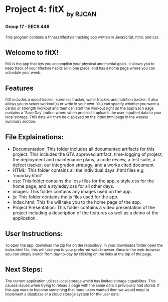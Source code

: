 # Project 4: fitX <sub><sub>by RJCAN</sub></sub>
<h4> Group 17 - EECS 448</h4>
<small> This program contains a fitness/lifestyle tracking app written in JavaScript, html, and css. </small>
<h2>Welcome to fitX!</h2>
<small> fitX is the app that lets you accomplish your physical and mental goals. It allows you to keep track of your lifestyle habits all in one place, and has a home page where you can schedule your week.</small>
<h2>Features </h2>
  <small> fitX includes a mood tracker, soreness tracker, water tracker, and nutrition tracker. It also allows you to select workout(s) or write in your own. You can specify whether you want a cardio or strength workout and then can start the workout right on the app! Each page contains a 'Save Day' button where when pressed it uploads the user inputted data to your local storage. This data will then be displayed on the index.html page in the weekly summary section.</small>
<h2>File Explainations:</h2>
<ul>
  <li>Documentation: This folder includes all documented artifacts for this project. This includes the GTA approved artifact, time-logging of project, the deployment and maintenance plans, a code review, a test suite, a defect tracker, our integration strategy, and a works cited document.</li>
  <li>HTML: This folder contains all the individual days .html files e.g 'monday.html'</li>
  <li>css: This folder contains the .css files for the app, a style.css for the home page, and a styleday.css for all other days.</li>
  <li>images: This folder contains any images used on the app.</li>
  <li>js: This folder contains the js files used for the app.</li>
  <li>index.html: This file will take you to the home page of the app.</li>
  <li>Project Presentation: This folder contains a video presentation of the project including a description of the features as well as a demo of the application.</li>
</ul>
<h2>User Instructions:</h2>
  <small> To open the app, download the zip file on the repository. In your downloads folder open the index.html file, this will take you to your preferred web-browser. Once in the web-browser you can simply switch from day-to-day by clicking on the links at the top of the page.</small>
  <h2>Next Steps:</h2>
  <small>The current application utilizes local storage which has limited storage capabilites. This causes issues when trying to reload a page with the same data it previously had stored. If this app were to become something that more users wanted then we would need to implement a database or a cloud storage system for the user data.</small>

